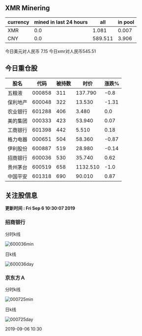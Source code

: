 ## XMR Minering

|currency|mined in last 24 hours|all|in pool|
|---|---|---|---|
|XMR|0.0|1.081|0.007|
|CNY|0.0|589.511|3.906|

今日美元对人民币 7.15	今日xmr对人民币545.51


## 今日重仓股 

|股名|代码|被持数|时价|涨跌%|
|---|---|---|---|---|
|五粮液|000858|311|137.790|-0.8|
|保利地产|600048|322|13.530|-1.31|
|农业银行|601288|406|3.480|0.0|
|美的集团|000333|423|53.940|0.07|
|工商银行|601398|442|5.510|0.18|
|格力电器|000651|504|58.360|-0.87|
|伊利股份|600887|519|28.980|-0.14|
|招商银行|600036|530|35.740|0.62|
|贵州茅台|600519|658|1132.510|-1.0|
|中国平安|601318|690|90.010|0.87|

## 关注股信息
**更新时间 : Fri Sep  6 10:30:07 2019**
### 招商银行 
分时k线

![600036min](http://image.sinajs.cn/newchart/min/n/sh600036.gif)

日k线

![600036day](http://image.sinajs.cn/newchart/daily/n/sh600036.gif)

### 京东方Ａ 
分时k线

![000725min](http://image.sinajs.cn/newchart/min/n/sz000725.gif)

日k线

![000725day](http://image.sinajs.cn/newchart/daily/n/sz000725.gif)

2019-09-06 10:30